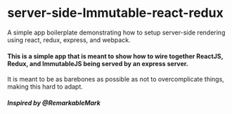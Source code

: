 # server-side-Immutable-react-redux
A simple app boilerplate demonstrating how to setup server-side rendering using react, redux, express, and webpack.


#### This is a simple app that is meant to show how to wire together ReactJS, Redux, and ImmutableJS being served by an express server.
It is meant to be as barebones as possible as not to overcomplicate things, making this hard to adapt.

##### Inspired by @RemarkableMark
